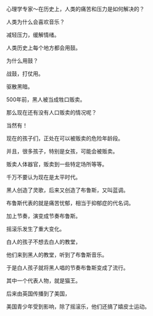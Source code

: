 心理学专家～在历史上，人类的痛苦和压力是如何解决的？



人类为什么会喜欢音乐？

减轻压力，缓解情绪。



人类历史上每个地方都会用鼓。

为什么用鼓？

战鼓，打仗用。

驱散黑暗。



500年前，黑人被当成牲口贩卖。

那么现在还有没有人口贩卖的情况呢？

当然有！

现在的孩子们，正处在可以被贩卖的危险年龄段。

并且，很多孩子，特别是女孩，可能会被贩卖。

贩卖人体器官，贩卖到一些特定场所等等。

千万不要认为现在是太平时代。



黑人创造了灵歌，后来又创造了布鲁斯，又叫蓝调。

布鲁斯代表的就是痛苦忧郁，相当于抑郁症的代名词。

加上节奏，演变成节奏布鲁斯。



摇滚乐发生了重大变化。

白人的孩子不想去白人的教堂，

他们来到黑人的教堂，听到了布鲁斯音乐。

于是白人孩子就将黑人唱的节奏布鲁斯变成了流行。

其中一个代表人物，就是猫王。



后来由英国传播到了美国，

美国青少年受到影响，除了摇滚乐，他们还搞了嬉皮士运动。



